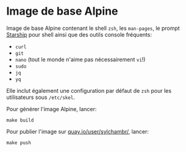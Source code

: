 # Image de base Alpine

Image de base Alpine contenant le shell `zsh`, les `man-pages`, le prompt [Starship](https://starship.rs) pour shell ainsi que des outils console fréquents:

* `curl`
* `git`
* `nano` (tout le monde n'aime pas nécessairement `vi`!)
* `sudo`
* `jq`
* `yq`

Elle inclut également une configuration par défaut de `zsh` pour les utilisateurs sous `/etc/skel`.

Pour générer l'image Alpine, lancer:

```shell
make build
```

Pour publier l'image sur [quay.io/user/sylchambr/](https://quay.io/user/sylchambr/), lancer:

```shell
make push
```
